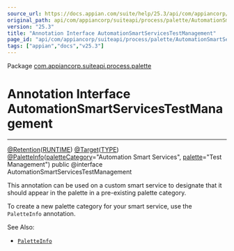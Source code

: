 ```yaml
---
source_url: https://docs.appian.com/suite/help/25.3/api/com/appiancorp/suiteapi/process/palette/AutomationSmartServicesTestManagement.html
original_path: api/com/appiancorp/suiteapi/process/palette/AutomationSmartServicesTestManagement.html
version: "25.3"
title: "Annotation Interface AutomationSmartServicesTestManagement"
page_id: "api/com/appiancorp/suiteapi/process/palette/AutomationSmartServicesTestManagement"
tags: ["appian","docs","v25.3"]
---
```



Package [com.appiancorp.suiteapi.process.palette](package-summary.html)

# Annotation Interface AutomationSmartServicesTestManagement

* * *

[@Retention](https://docs.oracle.com/en/java/javase/17/docs/api/java.base/java/lang/annotation/Retention.html "class or interface in java.lang.annotation")([RUNTIME](https://docs.oracle.com/en/java/javase/17/docs/api/java.base/java/lang/annotation/RetentionPolicy.html#RUNTIME "class or interface in java.lang.annotation")) [@Target](https://docs.oracle.com/en/java/javase/17/docs/api/java.base/java/lang/annotation/Target.html "class or interface in java.lang.annotation")([TYPE](https://docs.oracle.com/en/java/javase/17/docs/api/java.base/java/lang/annotation/ElementType.html#TYPE "class or interface in java.lang.annotation")) [@PaletteInfo](PaletteInfo.html "annotation interface in com.appiancorp.suiteapi.process.palette")([paletteCategory](PaletteInfo.html#paletteCategory\(\))\="Automation Smart Services", [palette](PaletteInfo.html#palette\(\))\="Test Management") public @interface AutomationSmartServicesTestManagement

This annotation can be used on a custom smart service to designate that it should appear in the palette in a pre-existing palette category.

To create a new palette category for your smart service, use the `PaletteInfo` annotation.

See Also:

-   [`PaletteInfo`](PaletteInfo.html "annotation interface in com.appiancorp.suiteapi.process.palette")